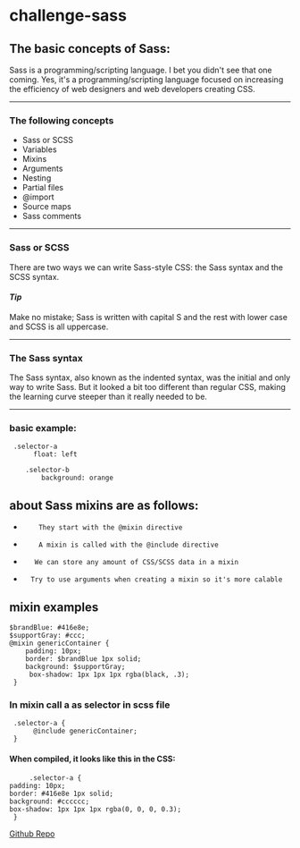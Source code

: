 # challenge-sass

## The basic concepts of Sass:

 Sass is a programming/scripting language. I bet you didn't see that one coming. Yes, it's a programming/scripting language focused on increasing the efficiency of web designers and web developers creating CSS.


---


 ### The following concepts 


 - Sass or SCSS
- Variables
- Mixins
- Arguments
- Nesting
- Partial files
- @import
- Source maps
- Sass comments

---

### Sass or SCSS
There are two ways we can write Sass-style CSS: the Sass syntax and the SCSS syntax.

#### *Tip*
Make no mistake; Sass is written with capital S and the rest with lower case and SCSS is all uppercase.


----------

### The Sass syntax
The Sass syntax, also known as the indented syntax, was the initial and only way to write Sass. But it looked a bit too different than regular CSS, making the learning curve steeper than it really needed to be.

---
###  basic example:


     .selector-a
          float: left
 
        .selector-b
            background: orange
            
           

## about Sass mixins are as follows:

-         They start with the @mixin directive
 -         A mixin is called with the @include directive
  -        We can store any amount of CSS/SCSS data in a mixin
   -       Try to use arguments when creating a mixin so it's more calable

## mixin examples 

    $brandBlue: #416e8e;
    $supportGray: #ccc;
    @mixin genericContainer {
        padding: 10px;
        border: $brandBlue 1px solid;
        background: $supportGray;
         box-shadow: 1px 1px 1px rgba(black, .3);
     }


### In mixin call a as selector in scss file 

     .selector-a {
          @include genericContainer;
     }


 #### When compiled, it looks like this in the CSS:
         .selector-a {
    padding: 10px;
    border: #416e8e 1px solid;
    background: #cccccc;
    box-shadow: 1px 1px 1px rgba(0, 0, 0, 0.3);
     }


[Github Repo](galalkoro.github.io/challenge-sass/)